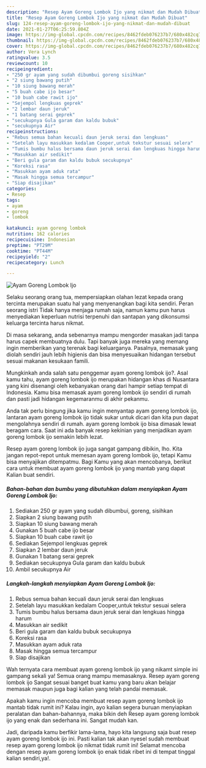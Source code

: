 ```yaml
---
description: "Resep Ayam Goreng Lombok Ijo yang nikmat dan Mudah Dibuat"
title: "Resep Ayam Goreng Lombok Ijo yang nikmat dan Mudah Dibuat"
slug: 124-resep-ayam-goreng-lombok-ijo-yang-nikmat-dan-mudah-dibuat
date: 2021-01-27T06:25:59.804Z
image: https://img-global.cpcdn.com/recipes/8462fdeb076237b7/680x482cq70/ayam-goreng-lombok-ijo-foto-resep-utama.jpg
thumbnail: https://img-global.cpcdn.com/recipes/8462fdeb076237b7/680x482cq70/ayam-goreng-lombok-ijo-foto-resep-utama.jpg
cover: https://img-global.cpcdn.com/recipes/8462fdeb076237b7/680x482cq70/ayam-goreng-lombok-ijo-foto-resep-utama.jpg
author: Vera Lynch
ratingvalue: 3.5
reviewcount: 10
recipeingredient:
- "250 gr ayam yang sudah dibumbui goreng sisihkan"
- "2 siung bawang putih"
- "10 siung bawang merah"
- "5 buah cabe ijo besar"
- "10 buah cabe rawit ijo"
- "Sejempol lengkuas geprek"
- "2 lembar daun jeruk"
- "1 batang serai geprek"
- "secukupnya Gula garam dan kaldu bubuk"
- "secukupnya Air"
recipeinstructions:
- "Rebus semua bahan kecuali daun jeruk serai dan lengkuas"
- "Setelah layu masukkan kedalam Cooper,untuk tekstur sesuai selera"
- "Tumis bumbu halus bersama daun jeruk serai dan lengkuas hingga harum"
- "Masukkan air sedikit"
- "Beri gula garam dan kaldu bubuk secukupnya"
- "Koreksi rasa"
- "Masukkan ayam aduk rata"
- "Masak hingga semua tercampur"
- "Siap disajikan"
categories:
- Resep
tags:
- ayam
- goreng
- lombok

katakunci: ayam goreng lombok 
nutrition: 162 calories
recipecuisine: Indonesian
preptime: "PT29M"
cooktime: "PT44M"
recipeyield: "2"
recipecategory: Lunch

---
```



![Ayam Goreng Lombok Ijo](https://img-global.cpcdn.com/recipes/8462fdeb076237b7/680x482cq70/ayam-goreng-lombok-ijo-foto-resep-utama.jpg)

Selaku seorang orang tua, mempersiapkan olahan lezat kepada orang tercinta merupakan suatu hal yang menyenangkan bagi kita sendiri. Peran seorang istri Tidak hanya menjaga rumah saja, namun kamu pun harus menyediakan keperluan nutrisi terpenuhi dan santapan yang dikonsumsi keluarga tercinta harus nikmat.

Di masa  sekarang, anda sebenarnya mampu mengorder masakan jadi tanpa harus capek membuatnya dulu. Tapi banyak juga mereka yang memang ingin memberikan yang terenak bagi keluarganya. Pasalnya, memasak yang diolah sendiri jauh lebih higienis dan bisa menyesuaikan hidangan tersebut sesuai makanan kesukaan famili. 



Mungkinkah anda salah satu penggemar ayam goreng lombok ijo?. Asal kamu tahu, ayam goreng lombok ijo merupakan hidangan khas di Nusantara yang kini disenangi oleh kebanyakan orang dari hampir setiap tempat di Indonesia. Kamu bisa memasak ayam goreng lombok ijo sendiri di rumah dan pasti jadi hidangan kegemaranmu di akhir pekanmu.

Anda tak perlu bingung jika kamu ingin menyantap ayam goreng lombok ijo, lantaran ayam goreng lombok ijo tidak sukar untuk dicari dan kita pun dapat mengolahnya sendiri di rumah. ayam goreng lombok ijo bisa dimasak lewat beragam cara. Saat ini ada banyak resep kekinian yang menjadikan ayam goreng lombok ijo semakin lebih lezat.

Resep ayam goreng lombok ijo juga sangat gampang dibikin, lho. Kita jangan repot-repot untuk memesan ayam goreng lombok ijo, tetapi Kamu bisa menyajikan ditempatmu. Bagi Kamu yang akan mencobanya, berikut cara untuk membuat ayam goreng lombok ijo yang mantab yang dapat Kalian buat sendiri.

<!--inarticleads1-->

##### Bahan-bahan dan bumbu yang dibutuhkan dalam menyiapkan Ayam Goreng Lombok Ijo:

1. Sediakan 250 gr ayam yang sudah dibumbui, goreng, sisihkan
1. Siapkan 2 siung bawang putih
1. Siapkan 10 siung bawang merah
1. Gunakan 5 buah cabe ijo besar
1. Siapkan 10 buah cabe rawit ijo
1. Sediakan Sejempol lengkuas geprek
1. Siapkan 2 lembar daun jeruk
1. Gunakan 1 batang serai geprek
1. Sediakan secukupnya Gula garam dan kaldu bubuk
1. Ambil secukupnya Air




<!--inarticleads2-->

##### Langkah-langkah menyiapkan Ayam Goreng Lombok Ijo:

1. Rebus semua bahan kecuali daun jeruk serai dan lengkuas
1. Setelah layu masukkan kedalam Cooper,untuk tekstur sesuai selera
1. Tumis bumbu halus bersama daun jeruk serai dan lengkuas hingga harum
1. Masukkan air sedikit
1. Beri gula garam dan kaldu bubuk secukupnya
1. Koreksi rasa
1. Masukkan ayam aduk rata
1. Masak hingga semua tercampur
1. Siap disajikan




Wah ternyata cara membuat ayam goreng lombok ijo yang nikamt simple ini gampang sekali ya! Semua orang mampu memasaknya. Resep ayam goreng lombok ijo Sangat sesuai banget buat kamu yang baru akan belajar memasak maupun juga bagi kalian yang telah pandai memasak.

Apakah kamu ingin mencoba membuat resep ayam goreng lombok ijo mantab tidak rumit ini? Kalau ingin, ayo kalian segera buruan menyiapkan peralatan dan bahan-bahannya, maka bikin deh Resep ayam goreng lombok ijo yang enak dan sederhana ini. Sangat mudah kan. 

Jadi, daripada kamu berfikir lama-lama, hayo kita langsung saja buat resep ayam goreng lombok ijo ini. Pasti kalian tak akan nyesel sudah membuat resep ayam goreng lombok ijo nikmat tidak rumit ini! Selamat mencoba dengan resep ayam goreng lombok ijo enak tidak ribet ini di tempat tinggal kalian sendiri,ya!.

